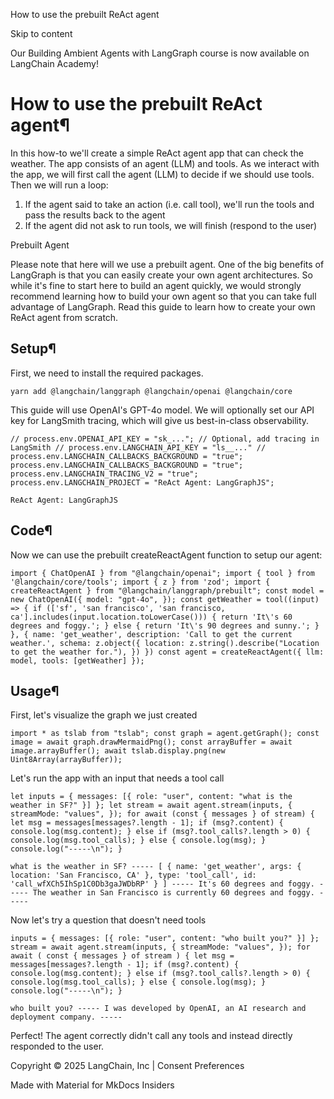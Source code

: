 How to use the prebuilt ReAct agent

Skip to content

Our Building Ambient Agents with LangGraph course is now available on LangChain Academy!

# How to use the prebuilt ReAct agent¶

In this how-to we'll create a simple ReAct agent app that can check the weather. The app consists of an agent (LLM) and tools. As we interact with the app, we will first call the agent (LLM) to decide if we should use tools. Then we will run a loop:

1. If the agent said to take an action (i.e. call tool), we'll run the tools and pass the results back to the agent
2. If the agent did not ask to run tools, we will finish (respond to the user)

Prebuilt Agent

Please note that here will we use a prebuilt agent. One of the big benefits of LangGraph is that you can easily create your own agent architectures. So while it's fine to start here to build an agent quickly, we would strongly recommend learning how to build your own agent so that you can take full advantage of LangGraph. Read this guide to learn how to create your own ReAct agent from scratch.

## Setup¶

First, we need to install the required packages.

```
yarn add @langchain/langgraph @langchain/openai @langchain/core
```

This guide will use OpenAI's GPT-4o model. We will optionally set our API key for LangSmith tracing, which will give us best-in-class observability.

```
// process.env.OPENAI_API_KEY = "sk_..."; // Optional, add tracing in LangSmith // process.env.LANGCHAIN_API_KEY = "ls__..." // process.env.LANGCHAIN_CALLBACKS_BACKGROUND = "true"; process.env.LANGCHAIN_CALLBACKS_BACKGROUND = "true"; process.env.LANGCHAIN_TRACING_V2 = "true"; process.env.LANGCHAIN_PROJECT = "ReAct Agent: LangGraphJS";
```

```
ReAct Agent: LangGraphJS
```

## Code¶

Now we can use the prebuilt createReactAgent function to setup our agent:

```
import { ChatOpenAI } from "@langchain/openai"; import { tool } from '@langchain/core/tools'; import { z } from 'zod'; import { createReactAgent } from "@langchain/langgraph/prebuilt"; const model = new ChatOpenAI({ model: "gpt-4o", }); const getWeather = tool((input) => { if (['sf', 'san francisco', 'san francisco, ca'].includes(input.location.toLowerCase())) { return 'It\'s 60 degrees and foggy.'; } else { return 'It\'s 90 degrees and sunny.'; } }, { name: 'get_weather', description: 'Call to get the current weather.', schema: z.object({ location: z.string().describe("Location to get the weather for."), }) }) const agent = createReactAgent({ llm: model, tools: [getWeather] });
```

## Usage¶

First, let's visualize the graph we just created

```
import * as tslab from "tslab"; const graph = agent.getGraph(); const image = await graph.drawMermaidPng(); const arrayBuffer = await image.arrayBuffer(); await tslab.display.png(new Uint8Array(arrayBuffer));
```

Let's run the app with an input that needs a tool call

```
let inputs = { messages: [{ role: "user", content: "what is the weather in SF?" }] }; let stream = await agent.stream(inputs, { streamMode: "values", }); for await (const { messages } of stream) { let msg = messages[messages?.length - 1]; if (msg?.content) { console.log(msg.content); } else if (msg?.tool_calls?.length > 0) { console.log(msg.tool_calls); } else { console.log(msg); } console.log("-----\n"); }
```

```
what is the weather in SF? ----- [ { name: 'get_weather', args: { location: 'San Francisco, CA' }, type: 'tool_call', id: 'call_wfXCh5IhSp1C0Db3gaJWDbRP' } ] ----- It's 60 degrees and foggy. ----- The weather in San Francisco is currently 60 degrees and foggy. -----
```

Now let's try a question that doesn't need tools

```
inputs = { messages: [{ role: "user", content: "who built you?" }] }; stream = await agent.stream(inputs, { streamMode: "values", }); for await ( const { messages } of stream ) { let msg = messages[messages?.length - 1]; if (msg?.content) { console.log(msg.content); } else if (msg?.tool_calls?.length > 0) { console.log(msg.tool_calls); } else { console.log(msg); } console.log("-----\n"); }
```

```
who built you? ----- I was developed by OpenAI, an AI research and deployment company. -----
```

Perfect! The agent correctly didn't call any tools and instead directly responded to the user.

Copyright © 2025 LangChain, Inc | Consent Preferences

Made with Material for MkDocs Insiders